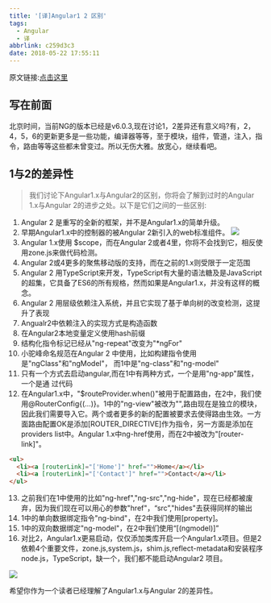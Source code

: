 ```yaml
---
title: '[译]Angular1 2 区别'
tags:
  - Angular
  - 译
abbrlink: c259d3c3
date: 2018-05-22 17:55:11
---
```


原文链接:[点击这里](http://www.learnangularjs.net/differencebetweenangularjs1vsangularjs2.php)

## 写在前面
北京时间，当前NG的版本已经是v6.0.3,现在讨论1，2差异还有意义吗?有，2，4，5，6的更新更多是一些功能，编译器等等，至于模块，组件，管道，注入，指令，路由等等这些都未曾变过。所以无伤大雅。放宽心，继续看吧。

## 1与2的差异性
> 我们讨论下Angular1.x与Angular2的区别，你将会了解到过时的Angular 1.x与Angular 2的进步之处。以下是它们之间的一些区别:

1. Angular 2 是重写的全新的框架，并不是Angular1.x的简单升级。
2. 早期Angular1.x中的控制器的被Angular 2新引入的web标准组件。
	![](http://static.1991421.cn/blog/2018-05-22-093030.jpg)
3. Angular 1.x使用 $scope，而在Angular 2或者4里，你将不会找到它，相反使用zone.js来做代码检测。
4. Angular 2或4更多的聚焦移动版的支持，而在之前的1.x则受限于一定范围
5. Angular 2 用TypeScript来开发，TypeScript有大量的语法糖及是JavaScript的超集，它具备了ES6的所有规格，然而如果是Angular1.x，并没有这样的概念。
6. Angular 2 用层级依赖注入系统，并且它实现了基于单向树的改变检测，这提升了表现
7. Angualr2中依赖注入的实现方式是构造函数
8. 在Angular2本地变量定义使用hash前缀
9. 结构化指令标记已经从"ng-repeat"改变为"*ngFor"
10. 小驼峰命名规范在Angular 2 中使用，比如构建指令使用是"ngClass"和"ngModel"，	而1中是"ng-class"和"ng-model"
11. 只有一个方式去启动angular,而在1中有两种方式，一个是用"ng-app"属性，一个是通	过代码
12. 在Angular1.x中，"$routeProvider.when()"被用于配置路由，在2中，我们使用@RouterConfig{(...)}。1中的"ng-view"被改为"",路由现在是独立的模块，因此我们需要导入它。两个或者更多的新的配置被要求去使得路由生效。一方面路由配置OK是添加[ROUTER_DIRECTIVE]作为指令，另一方面是添加在providers list中。Angular 1.x中ng-href使用，而在2中被改为"[router-link]"。
```html
<ul>
  <li><a [routerLink]="['Home']" href="">Home</a></li>
  <li><a [routerLink]="['Contact']" href="">Contact</a></li>
</ul>
```
13. 之前我们在1中使用的比如"ng-href","ng-src","ng-hide"，现在已经都被废弃，因为我们现在可以用心的参数"href"，“src”,"hides"去获得同样的输出
14. 1中的单向数据绑定指令"ng-bind"，在2中我们使用[property]。
15. 1中的双向数据绑定"ng-model"，在2中我们使用“[(ngmodel)]”
16. 对比2，Angular1.x更易启动，仅仅添加类库开启一个Angular1.x项目。但是2依赖4个重要文件，zone.js,system.js，shim.js,reflect-metadata和安装程序node.js，TypeScript，缺一个，我们都不能启动Angular2 项目。

![](http://static.1991421.cn/blog/2018-05-23-065813.jpg)

希望你作为一个读者已经理解了Angular1.x与Angular 2的差异性。


